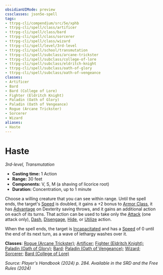 ```yaml
---
obsidianUIMode: preview
cssclasses: json5e-spell
tags:
- ttrpg-cli/compendium/src/5e/xphb
- ttrpg-cli/spell/class/artificer
- ttrpg-cli/spell/class/bard
- ttrpg-cli/spell/class/sorcerer
- ttrpg-cli/spell/class/wizard
- ttrpg-cli/spell/level/3rd-level
- ttrpg-cli/spell/school/transmutation
- ttrpg-cli/spell/subclass/arcane-trickster
- ttrpg-cli/spell/subclass/college-of-lore
- ttrpg-cli/spell/subclass/eldritch-knight
- ttrpg-cli/spell/subclass/oath-of-glory
- ttrpg-cli/spell/subclass/oath-of-vengeance
classes:
- Artificer
- Bard
- Bard (College of Lore)
- Fighter (Eldritch Knight)
- Paladin (Oath of Glory)
- Paladin (Oath of Vengeance)
- Rogue (Arcane Trickster)
- Sorcerer
- Wizard
aliases:
- Haste
---
```

# Haste
*3rd-level, Transmutation*  


- **Casting time:** 1 Action
- **Range:** 30 feet
- **Components:** V, S, M (a shaving of licorice root)
- **Duration:** Concentration, up to 1 minute

Choose a willing creature that you can see within range. Until the spell ends, the target's [Speed](Інструменти%20ДМ/CLI/rules/variant-rules/speed-xphb.md) is doubled, it gains a +2 bonus to [Armor Class](Інструменти%20ДМ/CLI/rules/variant-rules/armor-class-xphb.md), it has [Advantage](Інструменти%20ДМ/CLI/rules/variant-rules/advantage-xphb.md) on Dexterity saving throws, and it gains an additional action on each of its turns. That action can be used to take only the [Attack](Інструменти%20ДМ/CLI/rules/actions.md#Attack) (one attack only), [Dash](Інструменти%20ДМ/CLI/rules/actions.md#Dash), [Disengage](Інструменти%20ДМ/CLI/rules/actions.md#Disengage), [Hide](Інструменти%20ДМ/CLI/rules/actions.md#Hide), or [Utilize](Інструменти%20ДМ/CLI/rules/actions.md#Utilize) action.

When the spell ends, the target is [Incapacitated](Інструменти%20ДМ/CLI/rules/conditions.md#Incapacitated) and has a [Speed](Інструменти%20ДМ/CLI/rules/variant-rules/speed-xphb.md) of 0 until the end of its next turn, as a wave of lethargy washes over it.

**Classes**: [Rogue (Arcane Trickster)](Інструменти%20ДМ/CLI/lists/list-spells-classes-arcane-trickster-xphb.md "subclass=XPHB;class=XPHB"); [Artificer](Інструменти%20ДМ/CLI/lists/list-spells-classes-artificer.md); [Fighter (Eldritch Knight)](Інструменти%20ДМ/CLI/lists/list-spells-classes-eldritch-knight-xphb.md "subclass=XPHB;class=XPHB"); [Paladin (Oath of Glory)](Інструменти%20ДМ/CLI/lists/list-spells-classes-oath-of-glory-xphb.md "subclass=XPHB;class=XPHB"); [Bard](Інструменти%20ДМ/CLI/lists/list-spells-classes-bard.md); [Paladin (Oath of Vengeance)](Інструменти%20ДМ/CLI/lists/list-spells-classes-oath-of-vengeance-xphb.md "subclass=XPHB;class=XPHB"); [Wizard](Інструменти%20ДМ/CLI/lists/list-spells-classes-wizard.md); [Sorcerer](Інструменти%20ДМ/CLI/lists/list-spells-classes-sorcerer.md); [Bard (College of Lore)](Інструменти%20ДМ/CLI/lists/list-spells-classes-college-of-lore-xphb.md "subclass=XPHB;class=XPHB")

*Source: Player's Handbook (2024) p. 284. Available in the <span title='Systems Reference Document (5.2)'>SRD</span> and the Free Rules (2024)*